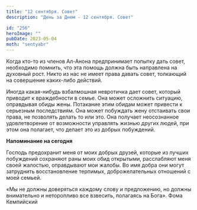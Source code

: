 ```yaml
---
title: "12 сентября. Совет"
description: "День за Днем - 12 сентября. Совет"

id: "256"
heroImage: ""
pubDate: 2023-05-04
moth: "sentyabr"
---
```


Когда кто-то из членов Ал-Анона предпринимает попытку дать совет, необходимо
помнить, что эта помощь должна быть направлена на духовный рост. Никто из нас
не имеет права давать совет, толкающий на совершение каких-либо действий.

Иногда какая-нибудь взбалмошная невротичка дает совет, который приводит к
враждебности в семье. Она может осложнить ситуацию, оправдывая обиды жены.
Потакание этим обидам может привести к серьезным последствиям. Она может
побуждать жену отстаивать свои права, не позволять делать то или это. Она
получает неосознанное удовлетворение от возможности управлять жизнью других
людей, при этом она полагает, что делает это из добрых побуждений.

**Напоминание на сегодня**

Господь предохранит меня от моих добрых друзей, которые из лучших побуждений
сохраняют раны моих обид открытыми, расслабляют меня своей жалостью,
оправдывают мои жалобы. Во имя добра они могут затруднить восстановление
терпимых, доброжелательных отношений с моей семьей.

«Мы не должны доверяться каждому слову и предложению, но должны внимательно и
неторопливо все взвесить, полагаясь на Бога». Фома Кемпийский
